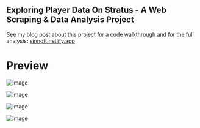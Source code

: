 Exploring Player Data On Stratus - A Web Scraping & Data Analysis Project
---
See my blog post about this project for a code walkthrough and for the full analysis: [sinnott.netlify.app](https://sinnott.netlify.app/docs/exploring-player-data-on-stratus-a-web-scraping-and-eda-project/)

# Preview
![image](https://user-images.githubusercontent.com/56341190/215549538-cd29bdea-fdcb-44f7-b206-1e4ae7dab44d.png)

![image](https://user-images.githubusercontent.com/56341190/215549684-994baf92-0d3b-4b20-a5b6-dcc23059bca3.png)

![image](https://user-images.githubusercontent.com/56341190/215549718-f743e34f-f6e9-43c5-9e8e-8368b66b902c.png)

![image](https://user-images.githubusercontent.com/56341190/215549737-5f24b203-2251-4332-bd73-f675983902e1.png)
